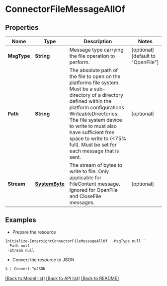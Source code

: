 # ConnectorFileMessageAllOf
## Properties

Name | Type | Description | Notes
------------ | ------------- | ------------- | -------------
**MsgType** | **String** | Message type carrying the file operation to perform. | [optional] [default to "OpenFile"]
**Path** | **String** | The absolute path of the file to open on the platforms file system. Must be a sub-directory of a directory defined within the platform configurations WriteableDirectories. The file system device to write to must also have sufficient free space to write to (&lt;75% full). Must be set for each message that is sent. | [optional] 
**Stream** | [**SystemByte**](SystemByte.md) | The stream of bytes to write to file. Only applicable for FileContent message. Ignored for OpenFile and CloseFile messages. | [optional] 

## Examples

- Prepare the resource
```powershell
Initialize-IntersightConnectorFileMessageAllOf  -MsgType null `
 -Path null `
 -Stream null
```

- Convert the resource to JSON
```powershell
$ | Convert-ToJSON
```

[[Back to Model list]](../README.md#documentation-for-models) [[Back to API list]](../README.md#documentation-for-api-endpoints) [[Back to README]](../README.md)

